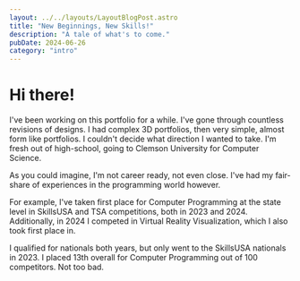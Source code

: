 ```yaml
---
layout: ../../layouts/LayoutBlogPost.astro
title: "New Beginnings, New Skills!"
description: "A tale of what's to come."
pubDate: 2024-06-26
category: "intro"
---
```


# Hi there!

I've been working on this portfolio for a while. I've gone through countless revisions of designs. I had complex 3D portfolios, then very simple, almost form like portfolios. I couldn't decide what direction I wanted to take. I'm fresh out of high-school, going to Clemson University for Computer Science. 

As you could imagine, I'm not career ready, not even close. I've had my fair-share of experiences in the programming world however. 

For example, I've taken first place for Computer Programming at the state level in SkillsUSA and TSA competitions, both in 2023 and 2024. Additionally, in 2024 I competed in Virtual Reality Visualization, which I also took first place in.

I qualified for nationals both years, but only went to the SkillsUSA nationals in 2023. I placed 13th overall for Computer Programming out of 100 competitors. Not too bad. 